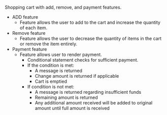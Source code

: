 Shopping cart with add, remove, and payment features.
* ADD feature
  * Feature allows the user to add to the cart and increase the quantity of each item.
* Remove feature
  * Feature allows the user to decrease the quantity of items in the cart or remove the item entirely.
* Payment feature
  * Feature allows user to render payment.
    * Conditional statement checks for sufficient payment.
    * If the condition is met:
      * A message is returned
      * Change amount is returned if applicable
      * Cart is emptied
    * If condition is not met:
      * A message is returned regarding insufficient funds
      * Remaining amount is returned
      * Any additional amount received will be added to original amount until full amount is received 
